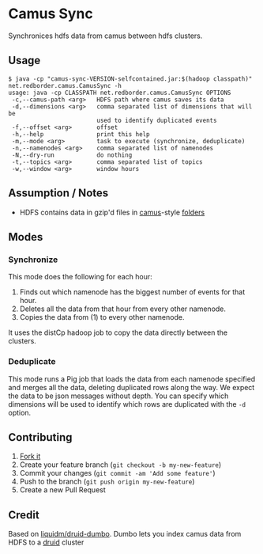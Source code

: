 # Camus Sync

Synchronices hdfs data from camus between hdfs clusters.

## Usage

```
$ java -cp "camus-sync-VERSION-selfcontained.jar:$(hadoop classpath)" net.redborder.camus.CamusSync -h
usage: java -cp CLASSPATH net.redborder.camus.CamusSync OPTIONS
 -c,--camus-path <arg>   HDFS path where camus saves its data
 -d,--dimensions <arg>   comma separated list of dimensions that will be
                         used to identify duplicated events
 -f,--offset <arg>       offset
 -h,--help               print this help
 -m,--mode <arg>         task to execute (synchronize, deduplicate)
 -n,--namenodes <arg>    comma separated list of namenodes
 -N,--dry-run            do nothing
 -t,--topics <arg>       comma separated list of topics
 -w,--window <arg>       window hours
```

## Assumption / Notes

* HDFS contains data in gzip'd files in [camus](https://github.com/linkedin/camus)-style [folders](https://github.com/liquidm/druid-dumbo/blob/master/lib/dumbo/firehose/hdfs.rb#L65)

## Modes

### Synchronize

This mode does the following for each hour:
1. Finds out which namenode has the biggest number of events for that hour.
2. Deletes all the data from that hour from every other namenode.
3. Copies the data from (1) to every other namenode.

It uses the distCp hadoop job to copy the data directly between the clusters.

### Deduplicate

This mode runs a Pig job that loads the data from each namenode specified and merges all the data, deleting
duplicated rows along the way. We expect the data to be json messages without depth. You can specify which
dimensions will be used to identify which rows are duplicated with the `-d` option.

## Contributing

1. [Fork it](https://github.com/redborder/camus-sync/fork)
2. Create your feature branch (`git checkout -b my-new-feature`)
3. Commit your changes (`git commit -am 'Add some feature'`)
4. Push to the branch (`git push origin my-new-feature`)
5. Create a new Pull Request

## Credit

Based on [liquidm/druid-dumbo](https://github.com/redborder/druid-dumbo).
Dumbo lets you index camus data from HDFS to a [druid](http://www.druid.io) cluster

